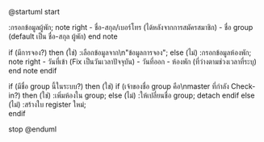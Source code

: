 @startuml
start

:กรอกข้อมูลผู้พัก;
note right
    - ชื่อ-สกุล/เบอร์โทร 
    (ได้หลังจากการสมัครสมาชิก)
    - ชื่อ group
    (default เป็น ชื่อ-สกุล ผู้พัก)
end note

if (มีการจอง?) then (ใช่)
    :เลือกข้อมูลจาก\n"ข้อมูลการจอง";
else (ไม่)
    :กรอกข้อมูลห้องพัก;
    note right
        - วันที่เข้า 
        (Fix เป็นวันเวลาปัจจุบัน)
        - วันที่ออก 
        - ห้องพัก
        (ที่ว่างตามช่วงเวลาที่ระบุ)
    end note
endif

if (มีชื่อ group นี้ในระบบ?) then (ใช่)
    if (เจ้าของชื่อ group คือ\nmaster ที่กำลัง Check-in?) then (ใช่)
        :เพิ่มห้องใน group;
    else (ไม่)
        :ให้เปลี่ยนชื่อ group;
        detach
    endif
else (ไม่)
    :สร้างใบ register ใหม่;    
endif

stop
@enduml